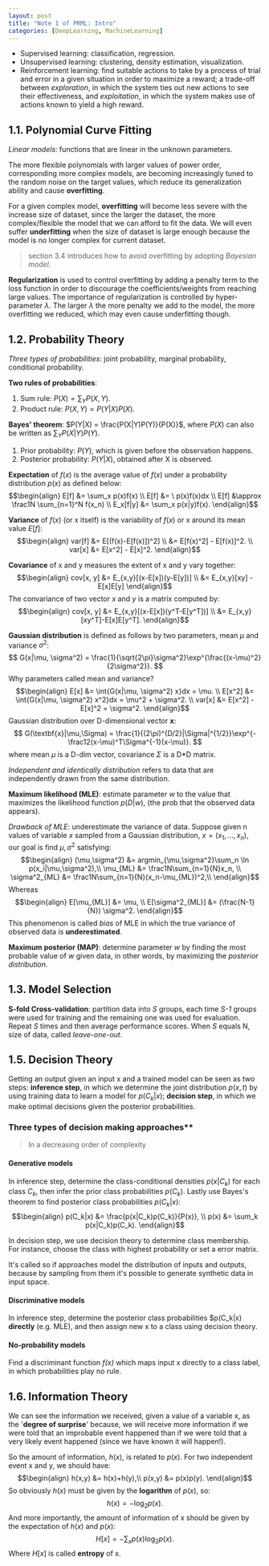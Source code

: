 ```yaml
---
layout: post
title: "Note 1 of PRML: Intro"
categories: [DeepLearning, MachineLearning]
---
```


- Supervised learning: classification, regression.
- Unsupervised learning: clustering, density estimation, visualization.
- Reinforcement learning: find suitable actions to take by a process of trial and error in a given situation in order to maximize a reward; a trade-off between *exploration*, in which the system ties out new actions to see their effectiveness, and *exploitation*, in which the system makes use of actions known to yield a high reward.

## 1.1. Polynomial Curve Fitting

*Linear models*: functions that are linear in the unknown parameters.

The more flexible polynomials with larger values of power order, corresponding more complex models, are becoming increasingly tuned to the random noise on the target values, which reduce its generalization ability and cause **overfitting**.

For a given complex model, **overfitting** will become less severe with the increase size of dataset, since the larger the dataset, the more complex/flexible the model that we can afford to fit the data. We will even suffer **underfitting** when the size of dataset is large enough because the model is no longer complex for current dataset.
> section 3.4 introduces how to avoid overfitting by adopting *Bayesian model*.

**Regularization** is used to control overfitting by adding a penalty term to the loss function in order to discourage the coefficients/weights from reaching large values. The importance of regularization is controlled by hyper-parameter $\lambda$. The larger $\lambda$ the more penalty we add to the model, the more overfitting we reduced, which may even cause underfitting though.

## 1.2. Probability Theory

*Three types of probabilities*: joint probability, marginal probability, conditional probability.

**Two rules of probabilities**:
1. Sum rule: $P(X) = \sum_Y P(X, Y)$.
2. Product rule: $P(X, Y) = P(Y|X)P(X)$.

**Bayes' theorem**: $P(Y|X) = \frac{P(X|Y)P(Y)}{P(X)}$, where $P(X)$ can also be written as $\sum_Y P(X|Y)P(Y)$.
1. Prior probability: $P(Y)$, which is given before the observation happens.
2. Posterior probability: $P(Y|X)$, obtained after X is observed.

**Expectation** of $f(x)$ is the average value of $f(x)$ under a probability distribution $p(x)$ as defined below:
$$\begin{align}
E[f] &= \sum_x p(x)f(x) \\
E[f] &= \ p(x)f(x)dx    \\
E[f] &\approx \frac1N \sum_{n=1}^N f(x_n) \\
E_x[f|y] &= \sum_x p(x|y)f(x).
\end{align}$$

**Variance** of $f(x)$ (or x itself) is the variability of $f(x)$ or x around its mean value $E[f]$:
$$\begin{align}
var[f] &= E[(f(x)-E[f(x)])^2] \\
       &= E[f(x)^2] - E[f(x)]^2. \\
var[x] &= E[x^2] - E[x]^2.
\end{align}$$

**Covariance** of x and y measures the extent of x and y vary together:
$$\begin{align}
cov[x, y] &= E_{x,y}[(x-E[x])(y-E[y])] \\
          &= E_{x,y}[xy] - E[x]E[y]
\end{align}$$
The convariance of two vector $\textit{x}$ and $\textit{y}$ is a matrix computed by:
$$\begin{align}
cov[x, y] &= E_{x,y}[(x-E[x])(y^T-E[y^T])] \\
          &= E_{x,y}[xy^T]-E[x]E[y^T].
\end{align}$$

**Gaussian distribution** is defined as follows by two parameters, mean $\mu$ and variance $\sigma^2$:
$$
G(x|\mu, \sigma^2) = \frac{1}{\sqrt{2\pi}\sigma^2}\exp^{\frac{(x-\mu)^2}{2\sigma^2}}.
$$
Why parameters called mean and variance?
$$\begin{align}
E[x] &= \int{G(x|\mu, \sigma^2) x}dx = \mu. \\
E[x^2] &= \int{G(x|\mu, \sigma^2) x^2}dx = \mu^2 + \sigma^2. \\
var[x] &= E[x^2] - E[x]^2 = \sigma^2.
\end{align}$$
Gaussian distribution over D-dimensional vector $\textbf{x}$:
$$
G(\textbf{x}|\mu,\Sigma) = \frac{1}{(2\pi)^{D/2}|\Sigma|^{1/2}}\exp^{-\frac12(x-\mu)^T\Sigma^{-1}(x-\mu)}.
$$
where mean $\mu$ is a D-dim vector, covariance $\Sigma$ is a D*D matrix.

*Independent and identically distribution* refers to data that are independently drawn from the same distribution.

**Maximum likelihood (MLE)**: estimate parameter $w$ to the value that maximizes the likelihood function $p(D|w)$, (the prob that the observed data appears).

*Drawback of MLE*: underestimate the variance of data. Suppose given n values of variable *x* sampled from a Gaussian distribution, $x=(x_1,...,x_n)$, our goal is find $\mu, \sigma^2$ satisfying:
$$\begin{align}
(\mu,\sigma^2) &= argmin_{\mu,\sigma^2}\sum_n \ln p(x_i|\mu,\sigma^2),\\
\mu_{ML} &= \frac1N\sum_{n=1}{N}x_n, \\
\sigma^2_{ML} &= \frac1N\sum_{n=1}{N}(x_n-\mu_{ML})^2,\\
\end{align}$$
Whereas
$$\begin{align}
E[\mu_{ML}] &= \mu, \\
E[\sigma^2_{ML}] &= (\frac{N-1}{N}) \sigma^2.
\end{align}$$
This phenomenon is called *bias* of MLE in which the true variance of observed data is **underestimated**.

**Maximum posterior (MAP)**: determine parameter $w$ by finding the most probable value of $w$ given data, in other words, by maximizing the *posterior distribution*.

## 1.3. Model Selection

**S-fold Cross-validation**: partition data into *S* groups, each time  *S-1* groups were used for training and the remaining one was used for evaluation. Repeat *S* times and then average performance scores. When *S* equals N, size of data, called *leave-one-out*.

## 1.5. Decision Theory

Getting an output given an input x and a trained model can be seen as two steps: **inference step**, in which we determine the joint distribution $p(x, t)$ by using training data to learn a model for $p(C_k|x)$; **decision step**, in which we make optimal decisions given the posterior probabilities.

### Three types of decision making approaches**
> In a decreasing order of complexity

#### Generative models
In inference step, determine the class-conditional densities $p(x|C_k)$ for each class $C_k$, then infer the prior class probabilities $p(C_k)$. Lastly use Bayes's theorem to find posterior class probabilities $p(C_k|x)$:
$$\begin{align}
p(C_k|x) &= \frac{p(x|C_k)p(C_k)}{P(x)}, \\
p(x) &= \sum_k p(x|C_k)p(C_k).
\end{align}$$

In decision step, we use decision theory to determine class membership. For instance, choose the class with highest probability or set a error matrix.

It's called so if approaches model the distribution of inputs and outputs, because by sampling from them it's possible to generate synthetic data in input space.

#### Discriminative models
In inference step, determine the posterior class probabilities $p(C_k|x) **directly** (e.g. MLE), and then assign new x to a class using decision theory.

#### No-probability models
Find a discriminant function *f(x)* which maps input x directly to a class label, in which probabilities play no rule.

## 1.6. Information Theory

We can see the information we received, given a value of a variable x, as the '**degree of surprise**' because, we will receive more information if we were told that an improbable event happened than if we were told that a very likely event happened (since we have known it will happen!).

So the amount of information, $h(x)$, is related to $p(x)$. For two independent event x and y, we should have:
$$\begin{align}
h(x,y) &= h(x)+h(y),\\
p(x,y) &= p(x)p(y).
\end{align}$$
So obviously $h(x)$ must be given by the **logarithm** of $p(x)$, so:
$$
h(x) = -\log_2p(x).
$$
And more importantly, the amount of information of x should be given by the expectation of $h(x)$ and $p(x)$:
$$
H[x] = -\sum_x p(x)\log_2p(x).
$$
Where $H[x]$ is called **entropy** of x.